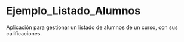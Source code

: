 # Ejemplo_Listado_Alumnos
Aplicación para gestionar un listado de alumnos de un curso, con sus calificaciones.
